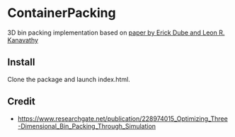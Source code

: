 # ContainerPacking
3D bin packing implementation based on [paper by Erick Dube and Leon R. Kanavathy](https://www.researchgate.net/publication/228974015_Optimizing_Three-Dimensional_Bin_Packing_Through_Simulation)

## Install
Clone the package and launch index.html.

## Credit
* https://www.researchgate.net/publication/228974015_Optimizing_Three-Dimensional_Bin_Packing_Through_Simulation
